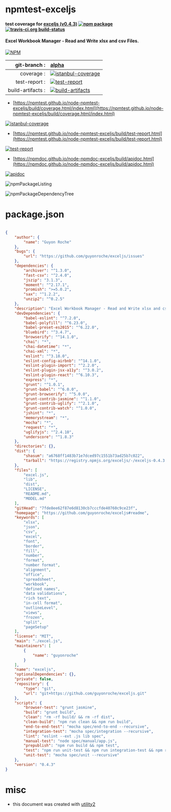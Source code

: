 # npmtest-exceljs

#### test coverage for  [exceljs (v0.4.3)](https://github.com/guyonroche/exceljs#readme)  [![npm package](https://img.shields.io/npm/v/npmtest-exceljs.svg?style=flat-square)](https://www.npmjs.org/package/npmtest-exceljs) [![travis-ci.org build-status](https://api.travis-ci.org/npmtest/node-npmtest-exceljs.svg)](https://travis-ci.org/npmtest/node-npmtest-exceljs)

#### Excel Workbook Manager - Read and Write xlsx and csv Files.

[![NPM](https://nodei.co/npm/exceljs.png?downloads=true&downloadRank=true&stars=true)](https://www.npmjs.com/package/exceljs)

| git-branch : | [alpha](https://github.com/npmtest/node-npmtest-exceljs/tree/alpha)|
|--:|:--|
| coverage : | [![istanbul-coverage](https://npmtest.github.io/node-npmtest-exceljs/build/coverage.badge.svg)](https://npmtest.github.io/node-npmtest-exceljs/build/coverage.html/index.html)|
| test-report : | [![test-report](https://npmtest.github.io/node-npmtest-exceljs/build/test-report.badge.svg)](https://npmtest.github.io/node-npmtest-exceljs/build/test-report.html)|
| build-artifacts : | [![build-artifacts](https://npmtest.github.io/node-npmtest-exceljs/glyphicons_144_folder_open.png)](https://github.com/npmtest/node-npmtest-exceljs/tree/gh-pages/build)|

- [https://npmtest.github.io/node-npmtest-exceljs/build/coverage.html/index.html](https://npmtest.github.io/node-npmtest-exceljs/build/coverage.html/index.html)

[![istanbul-coverage](https://npmtest.github.io/node-npmtest-exceljs/build/screenCapture.buildCi.browser.%252Ftmp%252Fbuild%252Fcoverage.lib.html.png)](https://npmtest.github.io/node-npmtest-exceljs/build/coverage.html/index.html)

- [https://npmtest.github.io/node-npmtest-exceljs/build/test-report.html](https://npmtest.github.io/node-npmtest-exceljs/build/test-report.html)

[![test-report](https://npmtest.github.io/node-npmtest-exceljs/build/screenCapture.buildCi.browser.%252Ftmp%252Fbuild%252Ftest-report.html.png)](https://npmtest.github.io/node-npmtest-exceljs/build/test-report.html)

- [https://npmdoc.github.io/node-npmdoc-exceljs/build/apidoc.html](https://npmdoc.github.io/node-npmdoc-exceljs/build/apidoc.html)

[![apidoc](https://npmdoc.github.io/node-npmdoc-exceljs/build/screenCapture.buildCi.browser.%252Ftmp%252Fbuild%252Fapidoc.html.png)](https://npmdoc.github.io/node-npmdoc-exceljs/build/apidoc.html)

![npmPackageListing](https://npmtest.github.io/node-npmtest-exceljs/build/screenCapture.npmPackageListing.svg)

![npmPackageDependencyTree](https://npmtest.github.io/node-npmtest-exceljs/build/screenCapture.npmPackageDependencyTree.svg)



# package.json

```json

{
    "author": {
        "name": "Guyon Roche"
    },
    "bugs": {
        "url": "https://github.com/guyonroche/exceljs/issues"
    },
    "dependencies": {
        "archiver": "^1.3.0",
        "fast-csv": "^2.4.0",
        "jszip": "3.1.3",
        "moment": "^2.17.1",
        "promish": ">=5.0.2",
        "sax": "^1.2.2",
        "unzip2": "^0.2.5"
    },
    "description": "Excel Workbook Manager - Read and Write xlsx and csv Files.",
    "devDependencies": {
        "babel-eslint": "^7.2.0",
        "babel-polyfill": "^6.23.0",
        "babel-preset-es2015": "^6.22.0",
        "bluebird": "^3.4.7",
        "browserify": "^14.1.0",
        "chai": "*",
        "chai-datetime": "*",
        "chai-xml": "*",
        "eslint": "^3.18.0",
        "eslint-config-airbnb": "^14.1.0",
        "eslint-plugin-import": "^2.2.0",
        "eslint-plugin-jsx-a11y": "^3.0.2",
        "eslint-plugin-react": "^6.10.3",
        "express": "*",
        "grunt": "^1.0.1",
        "grunt-babel": "^6.0.0",
        "grunt-browserify": "^5.0.0",
        "grunt-contrib-jasmine": "^1.1.0",
        "grunt-contrib-uglify": "^2.1.0",
        "grunt-contrib-watch": "^1.0.0",
        "jshint": "*",
        "memorystream": "*",
        "mocha": "*",
        "request": "*",
        "uglifyjs": "^2.4.10",
        "underscore": "^1.8.3"
    },
    "directories": {},
    "dist": {
        "shasum": "a6768ff1483b71e7dced97c1551b73ad25b7c022",
        "tarball": "https://registry.npmjs.org/exceljs/-/exceljs-0.4.3.tgz"
    },
    "files": [
        "excel.js",
        "lib",
        "dist",
        "LICENSE",
        "README.md",
        "MODEL.md"
    ],
    "gitHead": "7fde8ee62f87e6d8130cb7cccfde40760c9ce23f",
    "homepage": "https://github.com/guyonroche/exceljs#readme",
    "keywords": [
        "xlsx",
        "json",
        "csv",
        "excel",
        "font",
        "border",
        "fill",
        "number",
        "format",
        "number format",
        "alignment",
        "office",
        "spreadsheet",
        "workbook",
        "defined names",
        "data validations",
        "rich text",
        "in-cell format",
        "outlineLevel",
        "views",
        "frozen",
        "split",
        "pageSetup"
    ],
    "license": "MIT",
    "main": "./excel.js",
    "maintainers": [
        {
            "name": "guyonroche"
        }
    ],
    "name": "exceljs",
    "optionalDependencies": {},
    "private": false,
    "repository": {
        "type": "git",
        "url": "git+https://github.com/guyonroche/exceljs.git"
    },
    "scripts": {
        "browser-test": "grunt jasmine",
        "build": "grunt build",
        "clean": "rm -rf build/ && rm -rf dist",
        "clean-build": "npm run clean && npm run build",
        "end-to-end-test": "mocha spec/end-to-end --recursive",
        "integration-test": "mocha spec/integration --recursive",
        "lint": "eslint --ext .js lib spec",
        "manual-test": "node spec/manual/app.js",
        "prepublish": "npm run build && npm test",
        "test": "npm run unit-test && npm run integration-test && npm run end-to-end-test && npm run browser-test",
        "unit-test": "mocha spec/unit --recursive"
    },
    "version": "0.4.3"
}
```



# misc
- this document was created with [utility2](https://github.com/kaizhu256/node-utility2)

